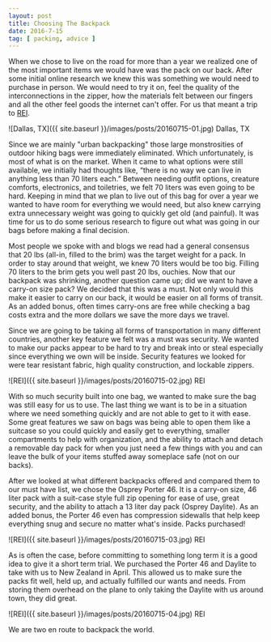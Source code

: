 ```yaml
---
layout: post
title: Choosing The Backpack
date: 2016-7-15
tag: [ packing, advice ]
---
```


When we chose to live on the road for more than a year we realized one of the most important items we would have was the pack on our back. After some initial online research we knew this was something we would need to purchase in person.  We would need to try it on, feel the quality of the interconnections in the zipper, how the materials felt between our fingers and all the other feel goods the internet can't offer.  For us that meant a trip to [REI](https://www.rei.com/).

![Dallas, TX]({{ site.baseurl }}/images/posts/20160715-01.jpg)
Dallas, TX

Since we are mainly "urban backpacking" those large monstrosities of outdoor hiking bags were immediately eliminated. Which unfortunately, is most of what is on the market. When it came to what options were still available, we initially had thoughts like, “there is no way we can live in anything less than 70 liters each.” Between needing outfit options, creature comforts, electronics, and toiletries, we felt 70 liters was even going to be hard. Keeping in mind that we plan to live out of this bag for over a year we wanted to have room for everything we would need, but also knew carrying extra unnecessary weight was going to quickly get old (and painful). It was time for us to do some serious research to figure out what was going in our bags before making a final decision.

Most people we spoke with and blogs we read had a general consensus that 20 lbs (all-in, filled to the brim) was the target weight for a pack. In order to stay around that weight, we knew 70 liters would be too big.  Filling 70 liters to the brim gets you well past 20 lbs, ouchies. Now that our backpack was shrinking, another question came up; did we want to have a carry-on size pack? We decided that this was a must. Not only would this make it easier to carry on our back, it would be easier on all forms of transit. As an added bonus, often times carry-ons are free while checking a bag costs extra and the more dollars we save the more days we travel.

Since we are going to be taking all forms of transportation in many different countries, another key feature we felt was a must was security. We wanted to make our packs appear to be hard to try and break into or steal especially since everything we own will be inside. Security features we looked for were tear resistant fabric, high quality construction, and lockable zippers.

![REI]({{ site.baseurl }}/images/posts/20160715-02.jpg)
REI

With so much security built into one bag, we wanted to make sure the bag was still easy for us to use. The last thing we want is to be in a situation where we need something quickly and are not able to get to it with ease. Some great features we saw on bags was being able to open them like a suitcase so you could quickly and easily get to everything,  smaller compartments to help with organization, and the ability to attach and detach a removable day pack for when you just need a few things with you and can leave the bulk of your items stuffed away someplace safe (not on our backs).

After we looked at what different backpacks offered and compared them to our must have list, we chose the Osprey Porter 46. It is a carry-on size, 46 liter pack with a suit-case style full zip opening for ease of use, great security, and the ability to attach a 13 liter day pack (Osprey Daylite). As an added bonus, the Porter 46 even has compression sidewalls that help keep everything snug and secure no matter what's inside. Packs purchased!

![REI]({{ site.baseurl }}/images/posts/20160715-03.jpg)
REI

As is often the case, before committing to something long term it is a good idea to give it a short term trial. We purchased the Porter 46 and Daylite to take with us to New Zealand in April.  This allowed us to make sure the packs fit well, held up, and actually fulfilled our wants and needs. From storing them overhead on the plane to only taking the Daylite with us around town, they did great.

![REI]({{ site.baseurl }}/images/posts/20160715-04.jpg)
REI

We are two en route to backpack the world.